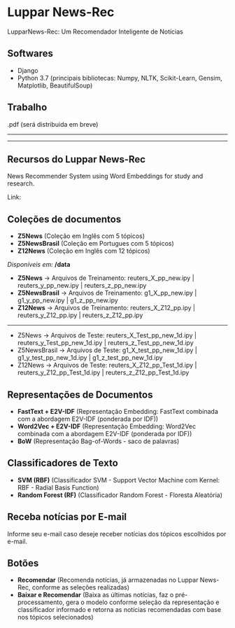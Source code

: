 # Luppar News-Rec
LupparNews-Rec: Um Recomendador Inteligente de Notícias

Softwares
---------
- Django
- Python 3.7 (principais bibliotecas: Numpy, NLTK, Scikit-Learn, Gensim, Matplotlib, BeautifulSoup)

Trabalho
------------
.pdf (será distribuida em breve)

--------------------------------------------------------------------------------------------------
--------------------------------------------------------------------------------------------------
Recursos do Luppar News-Rec
-----------
News Recommender System using Word Embeddings for study and research.

Link: 

Coleções de documentos
-----
- **Z5News** (Coleção em Inglês com 5 tópicos)
- **Z5NewsBrasil** (Coleção em Portugues com 5 tópicos)
- **Z12News** (Coleção em Inglês com 12 tópicos)

*Disponíveis em:* **/data**
- **Z5News** -> Arquivos de Treinamento: reuters_X_pp_new.ipy | reuters_y_pp_new.ipy | reuters_z_pp_new.ipy
- **Z5NewsBrasil** -> Arquivos de Treinamento: g1_X_pp_new.ipy | g1_y_pp_new.ipy | g1_z_pp_new.ipy
- **Z12News** -> Arquivos de Treinamento: reuters_X_Z12_pp.ipy | reuters_y_Z12_pp.ipy | reuters_z_Z12_pp.ipy
-----
- Z5News -> Arquivos de Teste: reuters_X_Test_pp_new_1d.ipy | reuters_y_Test_pp_new_1d.ipy | reuters_z_Test_pp_new_1d.ipy
- Z5NewsBrasil -> Arquivos de Teste: g1_X_test_pp_new_1d.ipy | g1_y_test_pp_new_1d.ipy | g1_z_test_pp_new_1d.ipy
- Z12News -> Arquivos de Teste: reuters_X_Z12_pp_Test_1d.ipy | reuters_y_Z12_pp_Test_1d.ipy | reuters_z_Z12_pp_Test_1d.ipy

Representações de Documentos
-------------
- **FastText + E2V-IDF** (Representação Embedding: FastText combinada com a abordagem E2V-IDF (ponderada por IDF))
- **Word2Vec + E2V-IDF** (Representação Embedding: Word2Vec combinada com a abordagem E2V-IDF (ponderada por IDF))
- **BoW** (Representação Bag-of-Words - saco de palavras)

Classificadores de Texto
-------------
- **SVM (RBF)** (Classificador SVM - Support Vector Machine com Kernel: RBF - Radial Basis Function)
- **Random Forest (RF)** (Classificador Random Forest - Floresta Aleatória)

Receba notícias por E-mail
-------------
Informe seu e-mail caso deseje receber notícias dos tópicos escolhidos por e-mail.

Botões
-------------
- **Recomendar** (Recomenda notícias, já armazenadas no Luppar News-Rec, conforme as seleções realizadas)
- **Baixar e Recomendar** (Baixa as últimas notícias, faz o pré-processamento, gera o modelo conforme seleção da representação e classificador informado e retorna as notícias recomendadas com base nos tópicos selecionados)
